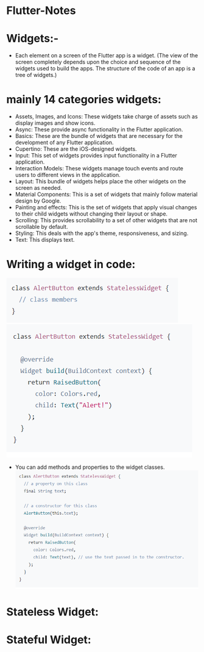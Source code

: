 # Flutter-Notes

# Widgets:-
-  Each element on a screen of the Flutter app is a widget. 
(The view of the screen completely depends upon the choice and sequence of the widgets used to build the apps. The structure of the code of an app is a tree of widgets.)

# mainly 14 categories widgets:

- Assets, Images, and Icons: These widgets take charge of assets such as display images and show icons.
- Async: These provide async functionality in the Flutter application.
- Basics: These are the bundle of widgets that are necessary for the development of any Flutter application. 
- Cupertino: These are the iOS-designed widgets.
- Input: This set of widgets provides input functionality in a Flutter application.
- Interaction Models: These widgets manage touch events and route users to different views in the application.
- Layout: This bundle of widgets helps place the other widgets on the screen as needed.
- Material Components: This is a set of widgets that mainly follow material design by Google.
- Painting and effects: This is the set of widgets that apply visual changes to their child widgets without changing their layout or shape.
- Scrolling: This provides scrollability to a set of other widgets that are not scrollable by default.
- Styling: This deals with the app's theme, responsiveness, and sizing.
- Text: This displays text.

# Writing a widget in code:
![Imgur](https://github.com/GayashanDeshapriya/Flutter-Notes/blob/main/Writing%20a%20widget%20in%20code1.png)
![Imgur](https://github.com/GayashanDeshapriya/Flutter-Notes/blob/main/Writing%20a%20widget%20in%20code.png)

- You can add methods and properties to the widget classes.
![Imgur](https://github.com/GayashanDeshapriya/Flutter-Notes/blob/main/Writing%20a%20widget%20in%20code%203.png)



# Stateless Widget:



# Stateful Widget:

